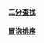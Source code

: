 #### [二分查找](https://github.com/woai3c/Algorithm/tree/master/binary-search)
#### [冒泡排序](https://github.com/woai3c/Algorithm/tree/master/bubble)
